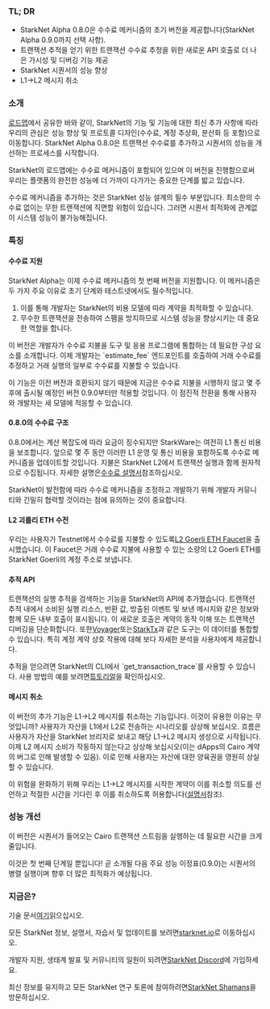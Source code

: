 ### TL; DR

* StarkNet Alpha 0.8.0은 수수료 메커니즘의 초기 버전을 제공합니다(StarkNet Alpha 0.9.0까지 선택 사항).
* 트랜잭션 추적을 얻기 위한 트랜잭션 수수료 추정을 위한 새로운 API 호출로 더 나은 가시성 및 디버깅 기능 제공
* StarkNet 시퀀서의 성능 향상
* L1→L2 메시지 취소

### 소개

[로드맵](https://www.notion.so/starkware/StarkNet-Alpha-Features-Tentative-Roadmap-f2b8f5f25a2d4d1cb3265fb82a098c51)에서 공유한 바와 같이, StarkNet의 기능 및 기능에 대한 최신 추가 사항에 따라 우리의 관심은 성능 향상 및 프로토콜 디자인(수수료, 계정 추상화, 분산화 등 포함)으로 이동합니다. StarkNet Alpha 0.8.0은 트랜잭션 수수료를 추가하고 시퀀서의 성능을 개선하는 프로세스를 시작합니다.

StarkNet의 로드맵에는 수수료 메커니즘이 포함되어 있으며 이 버전을 진행함으로써 우리는 플랫폼의 완전한 성능에 더 가까이 다가가는 중요한 단계를 밟고 있습니다.

수수료 메커니즘을 추가하는 것은 StarkNet 성능 설계의 필수 부분입니다. 최소한의 수수료 없이는 무한 트랜잭션에 직면할 위험이 있습니다. 그러면 시퀀서 최적화에 관계없이 시스템 성능이 불가능해집니다.

### 특징

#### 수수료 지원

StarkNet Alpha는 이제 수수료 메커니즘의 첫 번째 버전을 지원합니다. 이 메커니즘은 두 가지 주요 이유로 초기 단계와 테스트넷에서도 필수적입니다.

1. 이를 통해 개발자는 StarkNet의 비용 모델에 따라 계약을 최적화할 수 있습니다.
2. 무수한 트랜잭션을 전송하여 스팸을 방지하므로 시스템 성능을 향상시키는 데 중요한 역할을 합니다.

이 버전은 개발자가 수수료 지불을 도구 및 응용 프로그램에 통합하는 데 필요한 구성 요소를 소개합니다. 이제 개발자는 \`estimate_fee\` 엔드포인트를 호출하여 거래 수수료를 추정하고 거래 실행의 일부로 수수료를 지불할 수 있습니다.

이 기능은 이전 버전과 호환되지 않기 때문에 지금은 수수료 지불을 시행하지 않고 몇 주 후에 출시될 예정인 버전 0.9.0부터만 적용할 것입니다. 이 점진적 전환을 통해 사용자와 개발자는 새 모델에 적응할 수 있습니다.

#### 0.8.0의 수수료 구조

0.8.0에서는 계산 복잡도에 따라 요금이 징수되지만 StarkWare는 여전히 L1 통신 비용을 보조합니다. 앞으로 몇 주 동안 이러한 L1 운영 및 통신 비용을 포함하도록 수수료 메커니즘을 업데이트할 것입니다. 지불은 StarkNet L2에서 트랜잭션 실행과 함께 원자적으로 수집됩니다. 자세한 설명은[수수료 설명서](https://starknet.io/documentation/fee-mechanism/)참조하십시오.

StarkNet이 발전함에 따라 수수료 메커니즘을 조정하고 개발하기 위해 개발자 커뮤니티와 긴밀히 협력할 것이라는 점에 유의하는 것이 중요합니다.

#### L2 괴를리 ETH 수전

우리는 사용자가 Testnet에서 수수료를 지불할 수 있도록[L2 Goerli ETH Faucet](https://faucet.goerli.starknet.io/)을 출시했습니다. 이 Faucet은 거래 수수료 지불에 사용할 수 있는 소량의 L2 Goerli ETH를 StarkNet Goerli의 계정 주소로 보냅니다.

#### 추적 API

트랜잭션의 실행 추적을 검색하는 기능을 StarkNet의 API에 추가했습니다. 트랜잭션 추적 내에서 소비된 실행 리소스, 반환 값, 방출된 이벤트 및 보낸 메시지와 같은 정보와 함께 모든 내부 호출이 표시됩니다. 이 새로운 호출은 계약의 동작 이해 또는 트랜잭션 디버깅을 단순화합니다. 또한[Voyager](https://voyager.online/)또는[StarkTx](https://starktx.info/)과 같은 도구는 이 데이터를 통합할 수 있습니다. 특히 계정 계약 상호 작용에 대해 보다 자세한 분석을 사용자에게 제공합니다.

추적을 얻으려면 StarkNet의 CLI에서 \`get_transaction_trace\`를 사용할 수 있습니다. 사용 방법의 예를 보려면[튜토리얼](https://www.cairo-lang.org/docs/hello_starknet/cli.html?#get-transaction-trace)을 확인하십시오.

#### 메시지 취소

이 버전의 추가 기능은 L1→L2 메시지를 취소하는 기능입니다. 이것이 유용한 이유는 무엇입니까? 사용자가 자산을 L1에서 L2로 전송하는 시나리오를 상상해 보십시오. 흐름은 사용자가 자산을 StarkNet 브리지로 보내고 해당 L1→L2 메시지 생성으로 시작됩니다. 이제 L2 메시지 소비가 작동하지 않는다고 상상해 보십시오(이는 dApps의 Cairo 계약의 버그로 인해 발생할 수 있음). 이로 인해 사용자는 자산에 대한 양육권을 영원히 상실할 수 있습니다.

이 위험을 완화하기 위해 우리는 L1→L2 메시지를 시작한 계약이 이를 취소할 의도를 선언하고 적절한 시간을 기다린 후 이를 취소하도록 허용합니다([설명서](https://starknet.io/l1-l2-messaging/#cancellation)참조).

### 성능 개선

이 버전은 시퀀서가 들어오는 Cairo 트랜잭션 스트림을 실행하는 데 필요한 시간을 크게 줄입니다.

이것은 첫 번째 단계일 뿐입니다! 곧 소개될 다음 주요 성능 이정표(0.9.0)는 시퀀서의 병렬 실행이며 향후 더 많은 최적화가 예상됩니다.

### 지금은?

기술 문서[여기](https://starknet.io/documentation/fee-mechanism/)읽으십시오.

모든 StarkNet 정보, 설명서, 자습서 및 업데이트를 보려면[starknet.io](https://starknet.io/)로 이동하십시오.

개발자 지원, 생태계 발표 및 커뮤니티의 일원이 되려면[StarkNet Discord](https://discord.gg/uJ9HZTUk2Y)에 가입하세요.

최신 정보를 유지하고 모든 StarkNet 연구 토론에 참여하려면[StarkNet Shamans](https://community.starknet.io/)을 방문하십시오.